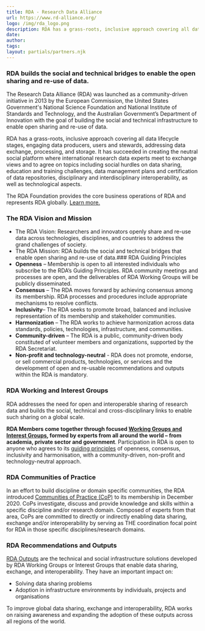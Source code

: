 ```yaml
---
title: RDA - Research Data Alliance
url: https://www.rd-alliance.org/
logo: /img/rda_logo.png
description: RDA has a grass-roots, inclusive approach covering all data lifecycle stages, engaging data producers, users and stewards, addressing data exchange, processing, and storage. It has succeeded in creating the neutral social platform where international research data experts meet to exchange views and to agree on topics including social hurdles on data sharing, education and training challenges, data management plans and certification of data repositories, disciplinary and interdisciplinary interoperability, as well as technological aspects.
date: 
author: 
tags:
layout: partials/partners.njk
---
```


### RDA builds the social and technical bridges to enable the open sharing and re-use of data.

The Research Data Alliance (RDA) was launched as a community-driven initiative in 2013 by the European Commission, the United States Government's National Science Foundation and National Institute of Standards and Technology, and the Australian Government’s Department of Innovation with the goal of building the social and technical infrastructure to enable open sharing and re-use of data.

RDA has a grass-roots, inclusive approach covering all data lifecycle stages, engaging data producers, users and stewards, addressing data exchange, processing, and storage. It has succeeded in creating the neutral social platform where international research data experts meet to exchange views and to agree on topics including social hurdles on data sharing, education and training challenges, data management plans and certification of data repositories, disciplinary and interdisciplinary interoperability, as well as technological aspects.

The RDA Foundation provides the core business operations of RDA and represents RDA globally. [Learn more.](https://www.rd-alliance.org/about-rda/rda-foundation)

### The RDA Vision and Mission 

* The RDA Vision: Researchers and innovators openly share and re-use data across technologies, disciplines, and countries to address the grand challenges of society.
* The RDA Mission: RDA builds the social and technical bridges that enable open sharing and re-use of data.### RDA Guiding Principles
* **Openness** – Membership is open to all interested individuals who subscribe to the RDA’s Guiding Principles. RDA community meetings and processes are open, and the deliverables of RDA Working Groups will be publicly disseminated.
* **Consensus** – The RDA moves forward by achieving consensus among its membership. RDA processes and procedures include appropriate mechanisms to resolve conflicts.
* **Inclusivity**– The RDA seeks to promote broad, balanced and inclusive representation of its membership and stakeholder communities.
* **Harmonization** – The RDA works to achieve harmonization across data standards, policies, technologies, infrastructure, and communities.
* **Community-driven** – The RDA is a public, community-driven body constituted of volunteer members and organizations, supported by the RDA Secretariat.
* **Non-profit and technology-neutral** - RDA does not promote, endorse, or sell commercial products, technologies, or services and the development of open and re-usable recommendations and outputs within the RDA is mandatory.

### RDA Working and Interest Groups

RDA addresses the need for open and interoperable sharing of research data and builds the social, technical and cross-disciplinary links to enable such sharing on a global scale.

**RDA Members come together through focused [Working Groups and Interest Groups](https://rd-alliance.org/groups/), formed by experts from all around the world – from academia, private sector and government**. Participation in RDA is open to anyone who agrees to its [guiding principles](https://rd-alliance.org/get-involved.html) of openness, consensus, inclusivity and harmonisation, with a community-driven, non-profit and technology-neutral approach.

### RDA Communities of Practice

In an effort to build discipline or domain specific communities, the RDA introduced [Communities of Practice (CoP)](https://www.rd-alliance.org/groups/creating-and-managing-rda-groups/creating-or-joining-rda-community-practice) to its membership in December 2020. CoPs investigate, discuss and provide knowledge and skills within a specific discipline and/or research domain. Composed of experts from that area, CoPs are committed to directly or indirectly enabling data sharing, exchange and/or interoperability by serving as THE coordination focal point for RDA in those specific disciplines/research domains.

### RDA Recommendations and Outputs

[RDA Outputs](https://rd-alliance.org/recommendations-outputs) are the technical and social infrastructure solutions developed by RDA Working Groups or Interest Groups that enable data sharing, exchange, and interoperability. They have an important impact on:
* Solving data sharing problems
* Adoption in infrastructure environments by individuals, projects and organisations

To improve global data sharing, exchange and interoperability, RDA works on raising awareness and expanding the adoption of these outputs across all regions of the world.